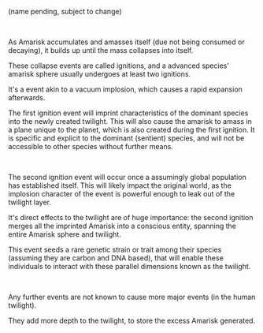 (name pending, subject to change)

 

As Amarisk accumulates and amasses itself (due not being consumed or decaying), it builds up until the mass collapses into itself.

These collapse events are called ignitions, and a advanced species\' amarisk sphere usually undergoes at least two ignitions.

It\'s a event akin to a vacuum implosion, which causes a rapid expansion afterwards.

The first ignition event will imprint characteristics of the dominant species into the newly created twilight.
This will also cause the amarisk to amass in a plane unique to the planet, which is also created during the first ignition. It is specific and explicit to the dominant (sentient) species, and will not be accessible to other species without further means.

 

The second ignition event will occur once a assumingly global population has established itself. This will likely impact the original world, as the implosion character of the event is powerful enough to leak out of the twilight layer.

It\'s direct effects to the twilight are of huge importance: the second ignition merges all the imprinted Amarisk into a conscious entity, spanning the entire Amarisk sphere and twilight.

This event seeds a rare genetic strain or trait among their species (assuming they are carbon and DNA based), that will enable these individuals to interact with these parallel dimensions known as the twilight.

 

Any further events are not known to cause more major events (in the human twilight).

They add more depth to the twilight, to store the excess Amarisk generated.
